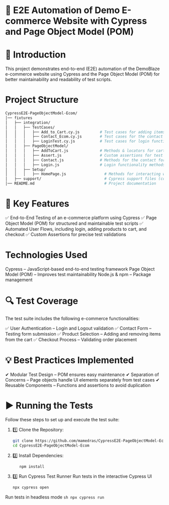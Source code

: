 # 🛒 E2E Automation of Demo E-commerce Website with Cypress and Page Object Model (POM)

# 📌 Introduction

This project demonstrates end-to-end (E2E) automation of the DemoBlaze e-commerce website using Cypress and the Page Object Model (POM) for better maintainability and readability of test scripts.

# Project Structure
 ```sh
CypressE2E-PageObjectModel-Ecom/
│── fixtures
│   ├── integration/
│   │   ├── TestCases/
│   │   │   ├── Add_to_Cart.cy.js         # Test cases for adding items to the cart
│   │   │   ├── Contact_Ecom.cy.js        # Test cases for the contact form
│   │   │   ├── LoginTest.cy.js           # Test cases for login functionality
│   │   ├── PageObjectModel/
│   │   │   ├── AddToCart.js              # Methods & locators for cart functionality
│   │   │   ├── Assert.js                 # Custom assertions for test validations
│   │   │   ├── Contact.js                # Methods for the contact form
│   │   │   ├── Login.js                  # Login functionality methods
│   │   ├── Setup/
│   │   │   ├── HomePage.js                 # Methods for interacting with the homepage
│   ├── support/                            # Cypress support files (commands and utilities)
│── README.md                               # Project documentation
```

# 🚀 Key Features

✅ End-to-End Testing of an e-commerce platform using Cypress
✅ Page Object Model (POM) for structured and maintainable test scripts
✅ Automated User Flows, including login, adding products to cart, and checkout
✅ Custom Assertions for precise test validations

# Technologies Used

Cypress – JavaScript-based end-to-end testing framework
Page Object Model (POM) – Improves test maintainability
Node.js & npm – Package management
# 🔍 Test Coverage
The test suite includes the following e-commerce functionalities:

✅ User Authentication – Login and Logout validation
✅ Contact Form – Testing form submission
✅ Product Selection – Adding and removing items from the cart
✅ Checkout Process – Validating order placement

# 💡 Best Practices Implemented
✔ Modular Test Design – POM ensures easy maintenance
✔ Separation of Concerns – Page objects handle UI elements separately from test cases
✔ Reusable Components – Functions and assertions to avoid duplication
# ▶️ Running the Tests

Follow these steps to set up and execute the test suite:

1. 1️⃣ Clone the Repository:
   ```sh
   git clone https://github.com/mamedras/CypressE2E-PageObjectModel-Ecom.git
   cd CypressE2E-PageObjectModel-Ecom

2. 2️⃣ Install Dependencies:

   ```sh
      npm install
3. 3️⃣ Run Cypress Test Runner
Run tests in the interactive Cypress UI
     ```sh
    npx cypress open
     ```
 Run tests in headless mode
    ```sh
     npx cypress run
    ```
